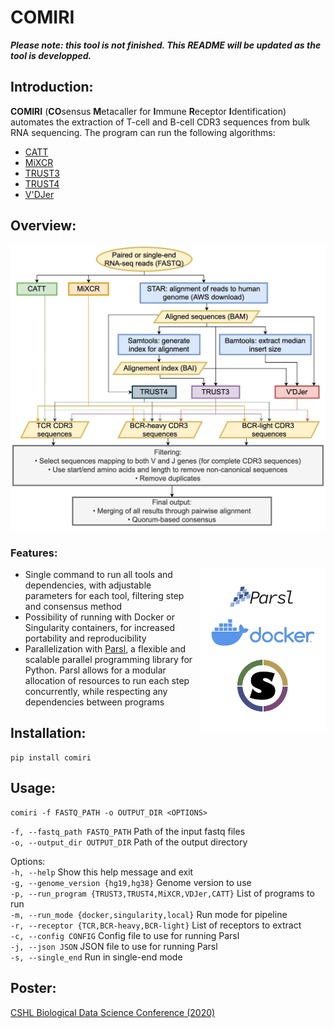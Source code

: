 # COMIRI

__*Please note: this tool is not finished. This README will be updated as the tool is developped.*__

## Introduction:

**COMIRI** (**CO**sensus **M**etacaller for **I**mmune **R**eceptor **I**dentification) automates the extraction of T-cell and B-cell CDR3 sequences from bulk RNA sequencing. The program can run the following algorithms:  
* [CATT](https://github.com/GuoBioinfoLab/CATT)  
* [MiXCR](https://mixcr.readthedocs.io/en/master/index.html)  
* [TRUST3](https://bitbucket.org/liulab/ng-bcr-validate/src/master/TRUST3/)  
* [TRUST4](https://github.com/liulab-dfci/TRUST4)  
* [V'DJer](https://github.com/mozack/vdjer)  
<!-- * [ImRep](https://github.com/mandricigor/imrep)   -->

## Overview:


![](images/COMIRI_flowchart.jpg?raw=true)

### Features:

<img align="right" width="200" src='images/logos.jpg'>

* Single command to run all tools and dependencies, with adjustable parameters for each tool, filtering step and consensus method  
* Possibility of running with Docker or Singularity containers, for increased portability and reproducibility  
* Parallelization with [Parsl](https://parsl.readthedocs.io/en/stable/index.html), a flexible and scalable parallel programming library for Python. Parsl allows for a modular allocation of resources to run each step concurrently, while respecting any dependencies between programs    


## Installation:

```
pip install comiri
```

## Usage:

```
comiri -f FASTQ_PATH -o OUTPUT_DIR <OPTIONS>
```

`-f, --fastq_path FASTQ_PATH`    Path of the input fastq files  
`-o, --output_dir OUTPUT_DIR`    Path of the output directory  

Options:  
`-h, --help`    Show this help message and exit  
`-g, --genome_version {hg19,hg38}`    Genome version to use  
`-p, --run_program {TRUST3,TRUST4,MiXCR,VDJer,CATT}`    List of programs to run  
`-m, --run_mode {docker,singularity,local}`    Run mode for pipeline  
`-r, --receptor {TCR,BCR-heavy,BCR-light}`    List of receptors to extract  
`-c, --config CONFIG`     Config file to use for running Parsl  
`-j, --json JSON`    JSON file to use for running Parsl  
`-s, --single_end`    Run in single-end mode  



## Poster:

[CSHL Biological Data Science Conference (2020)](https://meetings.cshl.edu/posters/data20/images/viewer.html?file=data_20_142.pdf)

